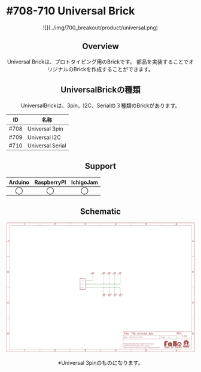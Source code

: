 # #708-710 Universal Brick

<center>![](../img/700_breakout/product/universal.png)
<!--COLORME-->

## Overview
Universal Brickは、プロトタイピング用のBrickです。
部品を実装することでオリジナルのBrickを作成することができます。

## UniversalBrickの種類
UniversalBrickは、3pin、I2C、Serialの３種類のBrickがあります。

|ID|名称|
|--|--|
|#708|Universal 3pin|
|#709|Universal I2C|
|#710|Universal Serial|

## Support
|Arduino|RaspberryPI|IchigoJam|
|:--:|:--:|:--:|
|◯|◯|◯|

## Schematic
![](../img/700_breakout/schematic/universal_schematic.png)

※Universal 3pinのものになります。
